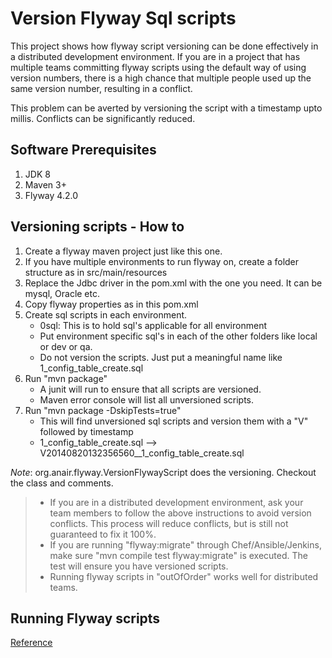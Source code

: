 Version Flyway Sql scripts
==========================

This project shows how flyway script versioning can be done effectively in a distributed development environment. If you are in a project that has multiple teams committing flyway scripts using the default way of using version numbers, there is a high chance that multiple people used up the same version number, resulting in a conflict.

This problem can be averted by versioning the script with a timestamp upto millis. Conflicts can be significantly reduced.

Software Prerequisites
----------------------
1. JDK 8
2. Maven 3+
3. Flyway 4.2.0

Versioning scripts - How to
--------------------------
1. Create a flyway maven project just like this one.
2. If you have multiple environments to run flyway on, create a folder structure as in src/main/resources
3. Replace the Jdbc driver in the pom.xml with the one you need. It can be mysql, Oracle etc.
4. Copy flyway properties as in this pom.xml
5. Create sql scripts in each environment.    
	* 0sql: This is to hold sql's applicable for all environment   
	* Put environment specific sql's in each of the other folders like local or dev or qa.      
	* Do not version the scripts. Just put a meaningful name like 1\_config\_table\_create.sql      
6. Run "mvn package"     
	*  A junit will run to ensure that all scripts are versioned.    
	*  Maven error console will list all unversioned scripts.        
7. Run "mvn package -DskipTests=true"      
	* This will find unversioned sql scripts and version them with a "V" followed by timestamp      
	* 1\_config\_table\_create.sql  --> V20140820132356560\_\_1\_config\_table\_create.sql 

_Note_: org.anair.flyway.VersionFlywayScript does the versioning. Checkout the class and comments.

>  * If you are in a distributed development environment, ask your team members to follow the above instructions to 
avoid version conflicts. This process will reduce conflicts, but is still not guaranteed to fix it 100%.     
>  * If you are running "flyway:migrate" through Chef/Ansible/Jenkins, make sure "mvn compile test flyway:migrate" is executed. The test will ensure you have versioned scripts.         
>  * Running flyway scripts in "outOfOrder" works well for distributed teams.         

Running Flyway scripts
----------------------
[Reference](http://flywaydb.org/documentation/maven/)


	
